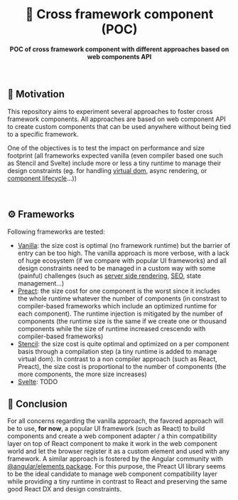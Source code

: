 <br>
<div align="center">
    <h1>🧪 Cross framework component (POC)</h1>
    <strong>POC of cross framework component with different approaches based on web components API</strong>
</div>
<br>
<br>

## 🤔 Motivation

This repository aims to experiment several approaches to foster cross framework components.
All approaches are based on web component API to create custom components that can be used anywhere without being tied to a specific framework.

One of the objectives is to test the impact on performance and size footprint (all frameworks expected vanilla (even compiler based one such as Stencil and Svelte) include more or less a tiny runtime to manage their design constraints (eg. for handling [virtual dom](https://github.com/ionic-team/stencil/tree/main/src/runtime), async rendering, or [component lifecycle](https://github.com/sveltejs/svelte/blob/467ba0a920d9b9902a2059085bac2662c6813b9a/src/runtime/internal/lifecycle.ts)...))

<br>

## ⚙️ Frameworks

Following frameworks are tested:

- [Vanilla](frameworks/vanilla): the size cost is optimal (no framework runtime) but the barrier of entry can be too high. The vanilla approach is more verbose, with a lack of huge ecosystem (if we compare with popular UI frameworks) and all design constraints need to be managed in a custom way with some (painful) challenges (such as [server side rendering](https://dev.to/steveblue/server-side-rendering-web-components-320g), [SEO](https://leofavre.github.io/web-components-seo/), state management...)
- [Preact](frameworks/preact): the size cost for one component is the worst since it includes the whole runtime whatever the number of components (in constrast to compiler-based frameworks which include an optimized runtime for each component). The runtime injection is mitigated by the number of components (the runtime size is the same if we create one or thousand components while the size of runtime increased crescendo with compiler-based frameworks)
- [Stencil](frameworks/stencil): the size cost is quite optimal and optimized on a per component basis through a compilation step (a tiny runtime is added to manage virtual dom). In contrast to a non compiler approach (such as React, Preact), the size cost is proportional to the number of components (the more components, the more size increases)
- [Svelte](frameworks/svelte): TODO

## 🌟 Conclusion

For all concerns regarding the vanilla approach, the favored approach will be to use, **for now**, a popular UI framework (such as React) to build components and create a web component adapter / a thin compatibility layer on top of React component to make it work in the web component world and let the browser register it as a custom element and used with any framework.
A similar approach is fostered by the Angular community with [@angular/elements package](https://angular.io/guide/elements).
For this purpose, the Preact UI library seems to be the ideal candidate to manage web component compatibility layer while providing a tiny runtime in contrast to React and preserving the same good React DX and design constraints.

